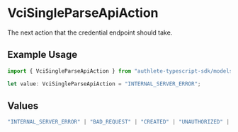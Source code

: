 # VciSingleParseApiAction

The next action that the credential endpoint should take.

## Example Usage

```typescript
import { VciSingleParseApiAction } from "authlete-typescript-sdk/models/operations";

let value: VciSingleParseApiAction = "INTERNAL_SERVER_ERROR";
```

## Values

```typescript
"INTERNAL_SERVER_ERROR" | "BAD_REQUEST" | "CREATED" | "UNAUTHORIZED" | "FORBIDDEN" | "JSON" | "JWT" | "OK"
```